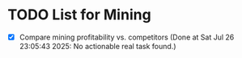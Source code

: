 # TODO List for Mining

- [x] Compare mining profitability vs. competitors  (Done at Sat Jul 26 23:05:43 2025: No actionable real task found.)